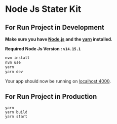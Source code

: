 # Node Js Stater Kit

## For Run Project in Development

**Make sure you have [Node.js](http://nodejs.org/) and the [yarn](https://yarnpkg.com/) installed.**

**Required Node Js Version : `v14.15.1`**

```sh
nvm install 
nvm use
yarn
yarn dev
```

Your app should now be running on [localhost:4000](http://localhost:4000/).

##  For Run Project in Production

```
yarn
yarn build
yarn start
```